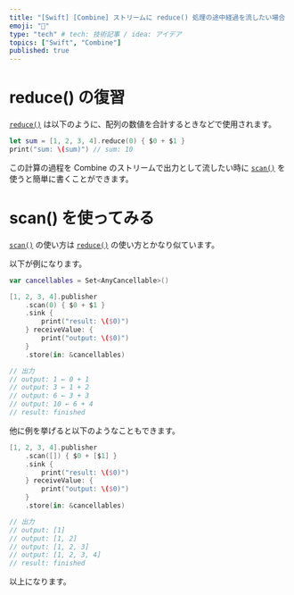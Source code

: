 ```yaml
---
title: "[Swift] [Combine] ストリームに reduce() 処理の途中経過を流したい場合 -> scan() を使おう！"
emoji: "🌾"
type: "tech" # tech: 技術記事 / idea: アイデア
topics: ["Swift", "Combine"]
published: true
---
```


# reduce() の復習

[`reduce()`](https://developer.apple.com/documentation/swift/array/2298686-reduce) は以下のように、配列の数値を合計するときなどで使用されます。

```swift
let sum = [1, 2, 3, 4].reduce(0) { $0 + $1 }
print("sum: \(sum)") // sum: 10

```

この計算の過程を Combine のストリームで出力として流したい時に [`scan()`](https://developer.apple.com/documentation/combine/fail/scan(_:_:)) を使うと簡単に書くことができます。

# scan() を使ってみる

[`scan()`](https://developer.apple.com/documentation/combine/fail/scan(_:_:)) の使い方は [`reduce()`](https://developer.apple.com/documentation/swift/array/2298686-reduce) の使い方とかなり似ています。

以下が例になります。

```swift
var cancellables = Set<AnyCancellable>()

[1, 2, 3, 4].publisher
    .scan(0) { $0 + $1 }
    .sink {
        print("result: \($0)")
    } receiveValue: {
        print("output: \($0)")
    }
    .store(in: &cancellables)

// 出力
// output: 1 ← 0 + 1
// output: 3 ← 1 + 2
// output: 6 ← 3 + 3
// output: 10 ← 6 + 4
// result: finished
```

他に例を挙げると以下のようなこともできます。

```swift
[1, 2, 3, 4].publisher
    .scan([]) { $0 + [$1] }
    .sink {
        print("result: \($0)")
    } receiveValue: {
        print("output: \($0)")
    }
    .store(in: &cancellables)

// 出力
// output: [1]
// output: [1, 2]
// output: [1, 2, 3]
// output: [1, 2, 3, 4]
// result: finished
```

以上になります。